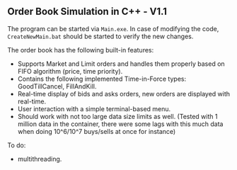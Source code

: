 ## Order Book Simulation in C++ - V1.1

The program can be started via `Main.exe`. In case of modifying the code,  `CreateNewMain.bat` should be started to verify the new changes.

The order book has the following built-in features:

- Supports Market and Limit orders and handles them properly based on FIFO algorithm (price, time priority).
- Contains the following implemented Time-in-Force types: GoodTillCancel, FillAndKill.
- Real-time display of bids and asks orders, new orders are displayed with real-time.
- User interaction with a simple terminal-based menu.
- Should work with not too large data size limits as well. (Tested with 1 million data in the container, there were some lags with this much data when doing 10^6/10^7 buys/sells at once for instance)

To do:
- multithreading.
